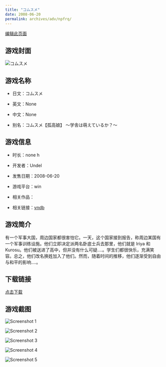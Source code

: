 ```yaml
---
title: "コムスメ"
date: 2008-06-20
permalink: archives/adv/npfrq/
---
```

[编辑此页面](https://github.com/ACG-3/ADV3-source/blob/main/source/_posts/%E3%82%B3%E3%83%A0%E3%82%B9%E3%83%A1.md)

## 游戏封面

![コムスメ](https://pan.timero.xyz/d/onedrive/img_lib_001/%E3%82%B3%E3%83%A0%E3%82%B9%E3%83%A1_cover.avif)


## 游戏名称

- 日文：コムスメ
- 英文：None
- 中文：None

- 别名：コムスメ【孤高娘】 ～学舎は萌えているか？～


## 游戏信息

- 时长：none h
- 开发者：Undel
- 发售日期：2008-06-20
- 游戏平台：win
- 相关作品：

- 相关链接：[vndb](https://vndb.org/v767)


## 游戏简介

有一个军事大国，周边国家都很害怕它。一天，这个国家接到报告，称周边某国有一个军事训练设施。他们立即决定派两名卧底士兵去那里，他们就是 Iriya 和 Kurosu。他们被送进了高中，但并没有什么可疑....。学生们都很快乐，充满笑容。总之，他们改名换姓加入了他们。然而，随着时间的推移，他们逐渐受到自由与和平的影响....。




## 下载链接

[点击下载](https://pan.timero.xyz/onedrive/adv_lib_001/%E3%82%B3%E3%83%A0%E3%82%B9%E3%83%A1)


## 游戏截图


![Screenshot 1](https://pan.timero.xyz/d/onedrive/img_lib_001/%E3%82%B3%E3%83%A0%E3%82%B9%E3%83%A1_Screenshot_1.avif)

![Screenshot 2](https://pan.timero.xyz/d/onedrive/img_lib_001/%E3%82%B3%E3%83%A0%E3%82%B9%E3%83%A1_Screenshot_2.avif)

![Screenshot 3](https://pan.timero.xyz/d/onedrive/img_lib_001/%E3%82%B3%E3%83%A0%E3%82%B9%E3%83%A1_Screenshot_3.avif)

![Screenshot 4](https://pan.timero.xyz/d/onedrive/img_lib_001/%E3%82%B3%E3%83%A0%E3%82%B9%E3%83%A1_Screenshot_4.avif)

![Screenshot 5](https://pan.timero.xyz/d/onedrive/img_lib_001/%E3%82%B3%E3%83%A0%E3%82%B9%E3%83%A1_Screenshot_5.avif)

